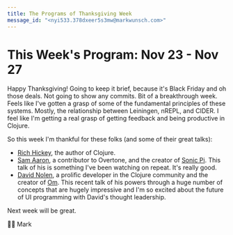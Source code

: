 ```yaml
---
title: The Programs of Thanksgiving Week
message_id: "<nyi533.378dxeer5s3mw@markwunsch.com>"
---
```


This Week's Program: Nov 23 - Nov 27
====================================

Happy Thanksgiving! Going to keep it brief, because it's Black Friday
and oh those deals. Not going to show any commits. Bit of a
breakthrough week. Feels like I've gotten a grasp of some of the
fundamental principles of these systems. Mostly, the relationship
between Leiningen, nREPL, and CIDER. I feel like I'm getting a real
grasp of getting feedback and being productive in Clojure.

So this week I'm thankful for these folks (and some of their great talks):

+ [Rich Hickey](https://www.youtube.com/watch?v=bhkdyCPYgLs), the
  author of Clojure.
+ [Sam Aaron](https://www.youtube.com/watch?v=imoWGsipe4k), a
  contributor to Overtone, and the creator of
  [Sonic Pi](http://sonic-pi.net/). This talk of his is something I've
  been watching on repeat. It's really good.
+ [David Nolen](https://www.youtube.com/watch?v=MDZpSIngwm4), a
  prolific developer in the Clojure community and the creator of
  [Om](https://github.com/omcljs/om). This recent talk of his powers
  through a huge number of concepts that are hugely impressive and I'm
  so excited about the future of UI programming with David's thought
  leadership.

Next week will be great.

🍃🍂 Mark
